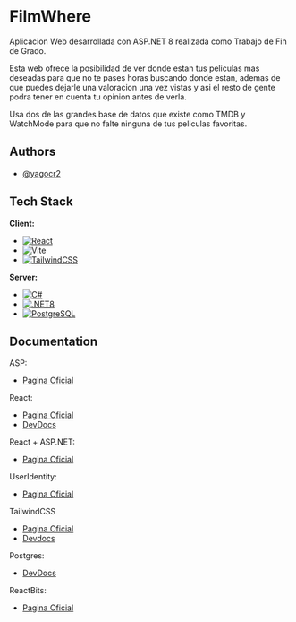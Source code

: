 
# FilmWhere

Aplicacion Web desarrollada con ASP.NET 8 realizada como Trabajo de Fin de Grado.

Esta web ofrece la posibilidad de ver donde estan tus peliculas mas deseadas para que no te pases horas buscando donde estan, ademas de que puedes dejarle una valoracion una vez vistas y asi el resto de gente podra tener en cuenta tu opinion antes de verla.

Usa dos de las grandes base de datos que existe como TMDB y WatchMode para que no falte ninguna de tus peliculas favoritas.


## Authors

- [@yagocr2](https://github.com/yagocr2)


## Tech Stack

**Client:** 
- [![React](https://img.shields.io/badge/React-20232A?style=for-the-badge&logo=react&logoColor=61DAFB)](https://es.react.dev/learn)
- ![Vite](https://img.shields.io/badge/Vite-B73BFE?style=for-the-badge&logo=vite&logoColor=FFD62E)
- [![TailwindCSS](https://img.shields.io/badge/Tailwind_CSS-38B2AC?style=for-the-badge&logo=tailwind-css&logoColor=white)](https://v3.tailwindcss.com)

**Server:**
- [![C#](https://img.shields.io/badge/C%23-239120?style=for-the-badge&logo=csharp&logoColor=white)](https://learn.microsoft.com/en-us/dotnet/csharp/)
- [![.NET8](https://img.shields.io/badge/.NET-512BD4?style=for-the-badge&logo=dotnet&logoColor=white)](https://dotnet.microsoft.com/es-es/learn)
- [![PostgreSQL](https://img.shields.io/badge/PostgreSQL-316192?style=for-the-badge&logo=postgresql&logoColor=white)](https://devdocs.io/postgresql~17/)


## Documentation
ASP:
- [Pagina Oficial](https://learn.microsoft.com/es-es/aspnet/core/fundamentals/minimal-apis/overview?view=aspnetcore-8.0&WT.mc_id=dotnet-35129-website)

React:
- [Pagina Oficial](https://es.react.dev/learn)
- [DevDocs](https://devdocs.io/react/)
  
React + ASP.NET:
- [Pagina Oficial](https://learn.microsoft.com/es-es/visualstudio/javascript/tutorial-asp-net-core-with-react?view=vs-2022)
  
 UserIdentity:
- [Pagina Oficial](https://learn.microsoft.com/en-us/aspnet/core/security/authentication/identity?view=aspnetcore-8.0&tabs=visual-studio)

TailwindCSS
- [Pagina Oficial](https://v3.tailwindcss.com)
- [Devdocs](https://devdocs.io/tailwindcss/)

Postgres:
- [DevDocs](https://devdocs.io/postgresql~17/)

ReactBits:
- [Pagina Oficial](https://www.reactbits.dev)

